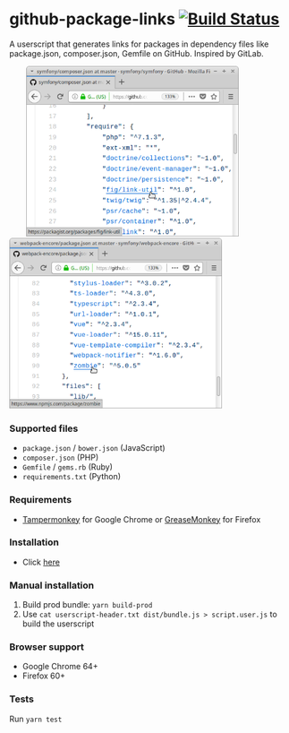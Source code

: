 # github-package-links [![Build Status](https://travis-ci.org/kubk/github-package-links.svg?branch=master)](https://travis-ci.org/kubk/github-package-links)

A userscript that generates links for packages in dependency files like package.json, composer.json, Gemfile on GitHub. Inspired by GitLab.

<img src="https://github.com/kubk/github-package-links/raw/master/dist/1s.png" width="380" height="304" hspace="30"> <img src="https://github.com/kubk/github-package-links/raw/master/dist/2s.png" width="380" height="304">

### Supported files
- `package.json` / `bower.json` (JavaScript)
- `composer.json` (PHP)
- `Gemfile` / `gems.rb` (Ruby)
- `requirements.txt` (Python)

### Requirements
- [Tampermonkey](https://chrome.google.com/webstore/detail/tampermonkey/dhdgffkkebhmkfjojejmpbldmpobfkfo?hl=en) for Google Chrome or [GreaseMonkey](https://addons.mozilla.org/en-US/firefox/addon/greasemonkey/) for Firefox

### Installation
- Click [here](https://github.com/kubk/github-package-links/raw/build/dist/script.user.js)

### Manual installation
1. Build prod bundle: `yarn build-prod`
2. Use `cat userscript-header.txt dist/bundle.js > script.user.js` to build the userscript

### Browser support
- Google Chrome 64+
- Firefox 60+

### Tests
Run `yarn test`
